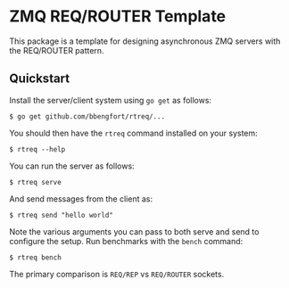 # ZMQ REQ/ROUTER Template

This package is a template for designing asynchronous ZMQ servers with the REQ/ROUTER pattern.

## Quickstart

Install the server/client system using `go get` as follows:

```
$ go get github.com/bbengfort/rtreq/...
```

You should then have the `rtreq` command installed on your system:

```
$ rtreq --help
```

You can run the server as follows:

```
$ rtreq serve
```

And send messages from the client as:

```
$ rtreq send "hello world"
```

Note the various arguments you can pass to both serve and send to configure the setup. Run benchmarks with the `bench` command:

```
$ rtreq bench
```

The primary comparison is `REQ/REP` vs `REQ/ROUTER` sockets. 
